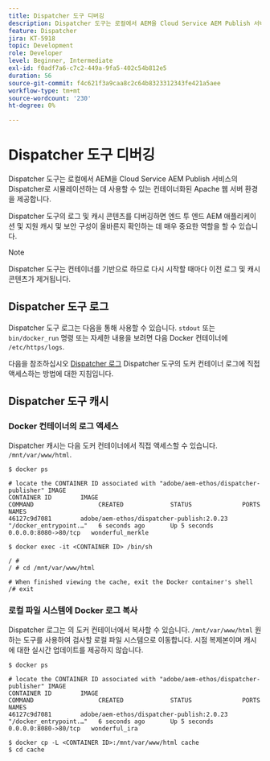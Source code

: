 ```yaml
---
title: Dispatcher 도구 디버깅
description: Dispatcher 도구는 로컬에서 AEM을 Cloud Service AEM Publish 서비스의 Dispatcher로 시뮬레이션하는 데 사용할 수 있는 컨테이너화된 Apache 웹 서버 환경을 제공합니다. Dispatcher 도구의 로그 및 캐시 콘텐츠를 디버깅하면 엔드 투 엔드 AEM 애플리케이션 및 지원 캐시 및 보안 구성이 올바른지 확인하는 데 매우 중요한 역할을 할 수 있습니다.
feature: Dispatcher
jira: KT-5918
topic: Development
role: Developer
level: Beginner, Intermediate
exl-id: f0adf7a6-c7c2-449a-9fa5-402c54b812e5
duration: 56
source-git-commit: f4c621f3a9caa8c2c64b8323312343fe421a5aee
workflow-type: tm+mt
source-wordcount: '230'
ht-degree: 0%

---
```


# Dispatcher 도구 디버깅

Dispatcher 도구는 로컬에서 AEM을 Cloud Service AEM Publish 서비스의 Dispatcher로 시뮬레이션하는 데 사용할 수 있는 컨테이너화된 Apache 웹 서버 환경을 제공합니다.

Dispatcher 도구의 로그 및 캐시 콘텐츠를 디버깅하면 엔드 투 엔드 AEM 애플리케이션 및 지원 캐시 및 보안 구성이 올바른지 확인하는 데 매우 중요한 역할을 할 수 있습니다.

>[!NOTE]
>
>Dispatcher 도구는 컨테이너를 기반으로 하므로 다시 시작할 때마다 이전 로그 및 캐시 콘텐츠가 제거됩니다.

## Dispatcher 도구 로그

Dispatcher 도구 로그는 다음을 통해 사용할 수 있습니다. `stdout` 또는 `bin/docker_run` 명령 또는 자세한 내용을 보려면 다음 Docker 컨테이너에 `/etc/https/logs`.

다음을 참조하십시오 [Dispatcher 로그](./logs.md#dispatcher-logs) Dispatcher 도구의 도커 컨테이너 로그에 직접 액세스하는 방법에 대한 지침입니다.

## Dispatcher 도구 캐시

### Docker 컨테이너의 로그 액세스

Dispatcher 캐시는 다음 도커 컨테이너에서 직접 액세스할 수 있습니다. ` /mnt/var/www/html`.

```shell
$ docker ps

# locate the CONTAINER ID associated with "adobe/aem-ethos/dispatcher-publisher" IMAGE
CONTAINER ID        IMAGE                                       COMMAND                  CREATED             STATUS              PORTS                  NAMES
46127c9d7081        adobe/aem-ethos/dispatcher-publish:2.0.23   "/docker_entrypoint.…"   6 seconds ago       Up 5 seconds        0.0.0.0:8080->80/tcp   wonderful_merkle

$ docker exec -it <CONTAINER ID> /bin/sh

/ # 
/ # cd /mnt/var/www/html

# When finished viewing the cache, exit the Docker container's shell
/# exit
```

### 로컬 파일 시스템에 Docker 로그 복사

Dispatcher 로그는 의 도커 컨테이너에서 복사할 수 있습니다. `/mnt/var/www/html` 원하는 도구를 사용하여 검사할 로컬 파일 시스템으로 이동합니다. 시점 복제본이며 캐시에 대한 실시간 업데이트를 제공하지 않습니다.

```shell
$ docker ps

# locate the CONTAINER ID associated with "adobe/aem-ethos/dispatcher-publisher" IMAGE
CONTAINER ID        IMAGE                                       COMMAND                  CREATED             STATUS              PORTS                  NAMES
46127c9d7081        adobe/aem-ethos/dispatcher-publish:2.0.23   "/docker_entrypoint.…"   6 seconds ago       Up 5 seconds        0.0.0.0:8080->80/tcp   wonderful_ira

$ docker cp -L <CONTAINER ID>:/mnt/var/www/html cache 
$ cd cache
```
